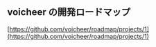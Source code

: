 voicheer の開発ロードマップ
---

[https://github.com/voicheer/roadmap/projects/1](https://github.com/voicheer/roadmap/projects/1)
